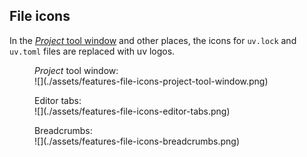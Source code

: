 ## File icons

In the [<i>Project</i> tool window][1] and other places,
the icons for `uv.lock` and `uv.toml` files are replaced with uv logos.


<figure markdown="1">
  <figcaption><i>Project</i> tool window:</figcaption>
  ![](./assets/features-file-icons-project-tool-window.png)
</figure>

<figure markdown="1">
  <figcaption>Editor tabs:</figcaption>
  ![](./assets/features-file-icons-editor-tabs.png)
</figure>

<figure markdown="1">
  <figcaption>Breadcrumbs:</figcaption>
  ![](./assets/features-file-icons-breadcrumbs.png)
</figure>


  [1]: https://www.jetbrains.com/help/pycharm/project-tool-window.html
